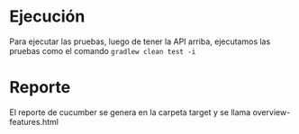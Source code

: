 
# Ejecución

Para ejecutar las pruebas, luego de tener la API arriba, ejecutamos las pruebas como el comando `gradlew clean test -i`

# Reporte

El reporte de cucumber se genera en la carpeta target y se llama overview-features.html
